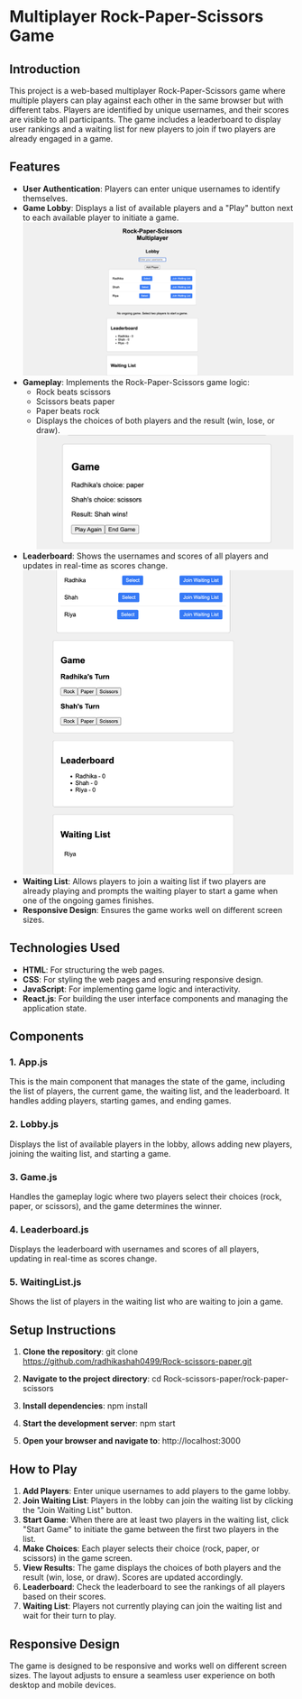 # Multiplayer Rock-Paper-Scissors Game

## Introduction

This project is a web-based multiplayer Rock-Paper-Scissors game where multiple players can play against each other in the same browser but with different tabs. Players are identified by unique usernames, and their scores are visible to all participants. The game includes a leaderboard to display user rankings and a waiting list for new players to join if two players are already engaged in a game.

## Features

- **User Authentication**: Players can enter unique usernames to identify themselves.
- **Game Lobby**: Displays a list of available players and a "Play" button next to each available player to initiate a game.
![Game Lobby](./rock-paper-scissors/public/images/Lobby.png)
- **Gameplay**: Implements the Rock-Paper-Scissors game logic:
  - Rock beats scissors
  - Scissors beats paper
  - Paper beats rock
  - Displays the choices of both players and the result (win, lose, or draw).
  ![Game Play](./rock-paper-scissors/public/images/Game.png)
- **Leaderboard**: Shows the usernames and scores of all players and updates in real-time as scores change.
![LeaderBoard](./rock-paper-scissors/public/images/Leaderboard.png)
- **Waiting List**: Allows players to join a waiting list if two players are already playing and prompts the waiting player to start a game when one of the ongoing games finishes.
- **Responsive Design**: Ensures the game works well on different screen sizes.

## Technologies Used

- **HTML**: For structuring the web pages.
- **CSS**: For styling the web pages and ensuring responsive design.
- **JavaScript**: For implementing game logic and interactivity.
- **React.js**: For building the user interface components and managing the application state.

## Components

### 1. App.js

This is the main component that manages the state of the game, including the list of players, the current game, the waiting list, and the leaderboard. It handles adding players, starting games, and ending games.

### 2. Lobby.js

Displays the list of available players in the lobby, allows adding new players, joining the waiting list, and starting a game.

### 3. Game.js

Handles the gameplay logic where two players select their choices (rock, paper, or scissors), and the game determines the winner.

### 4. Leaderboard.js

Displays the leaderboard with usernames and scores of all players, updating in real-time as scores change.

### 5. WaitingList.js

Shows the list of players in the waiting list who are waiting to join a game.


## Setup Instructions

1. **Clone the repository**:
git clone https://github.com/radhikashah0499/Rock-scissors-paper.git

2. **Navigate to the project directory**:
cd Rock-scissors-paper/rock-paper-scissors


3. **Install dependencies**:
npm install


4. **Start the development server**:
npm start


5. **Open your browser and navigate to**:
http://localhost:3000

 
## How to Play

1. **Add Players**: Enter unique usernames to add players to the game lobby.
2. **Join Waiting List**: Players in the lobby can join the waiting list by clicking the "Join Waiting List" button.
3. **Start Game**: When there are at least two players in the waiting list, click "Start Game" to initiate the game between the first two players in the list.
4. **Make Choices**: Each player selects their choice (rock, paper, or scissors) in the game screen.
5. **View Results**: The game displays the choices of both players and the result (win, lose, or draw). Scores are updated accordingly.
6. **Leaderboard**: Check the leaderboard to see the rankings of all players based on their scores.
7. **Waiting List**: Players not currently playing can join the waiting list and wait for their turn to play.

## Responsive Design

The game is designed to be responsive and works well on different screen sizes. The layout adjusts to ensure a seamless user experience on both desktop and mobile devices.


